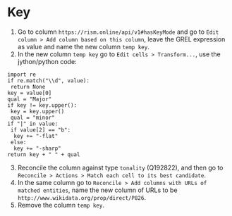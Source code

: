 # Key

1. Go to column `https://rism.online/api/v1#hasKeyMode` and go to `Edit column > Add column based on this column`, leave the GREL expression as value and name the new column `temp key`.
2. In the new column `temp key` go to `Edit cells > Transform...`, use the jython/python code: 

```
import re 
if re.match("\\d", value):
 return None 
key = value[0]
qual = "Major" 
if key != key.upper():
 key = key.upper()
 qual = "minor" 
if "|" in value: 
 if value[2] == "b":
  key += "-flat" 
 else:
  key += "-sharp" 
return key + " " + qual
```

3. Reconcile the column against type `tonality` (Q192822), and then go to `Reconcile > Actions > Match each cell to its best candidate`.
4. In the same column go to `Reconcile > Add columns with URLs of matched entities`, name the new column of URLs to be `http://www.wikidata.org/prop/direct/P826`.
5. Remove the column `temp key`.